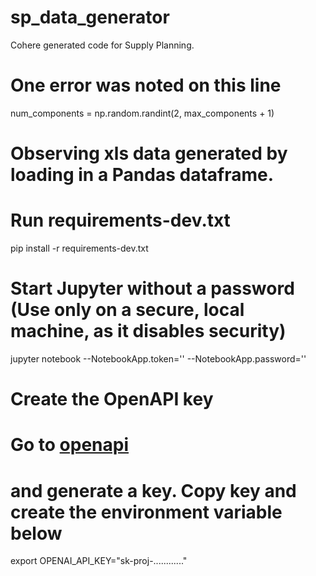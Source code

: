 # sp_data_generator
Cohere generated code for Supply Planning.

# One error was noted on this line
num_components = np.random.randint(2, max_components + 1)





# Observing xls data generated by loading in a Pandas dataframe.

# Run requirements-dev.txt
pip install -r requirements-dev.txt
# Start Jupyter without a password (Use only on a secure, local machine, as it disables security)
jupyter notebook --NotebookApp.token='' --NotebookApp.password=''

# Create the OpenAPI key
# Go to [openapi ](https://platform.openai.com/settings/organization/api-keys)
# and generate a key. Copy key and create the environment variable below
export OPENAI_API_KEY="sk-proj-............"

